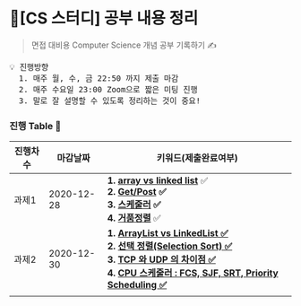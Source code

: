 # 📓[CS 스터디] 공부 내용 정리
> 면접 대비용 Computer Science 개념 공부 기록하기 ✍️

<pre>
💡 진행방향
  1. 매주 월, 수, 금 22:50 까지 제출 마감
  2. 매주 수요일 23:00 Zoom으로 짧은 미팅 진행
  3. 말로 잘 설명할 수 있도록 정리하는 것이 중요!
</pre>

### 진행 Table 🌴

| 진행차수 | 마감날짜   | 키워드(제출완료여부)                                         |
| -------- | ---------- | ------------------------------------------------------------ |
| 과제1    | 2020-12-28 | **1. [array vs linked list](https://github.com/Juhee-Jeong-SW/CS_study_juhee/blob/main/week1/array_vs_linkedList.md)** ✅ <br />**2. [Get/Post](https://github.com/Juhee-Jeong-SW/CS_study_juhee/blob/main/week1/get_vs_post.md) ✅<br />** **3. [스케줄러](https://github.com/Juhee-Jeong-SW/CS_study_juhee/blob/main/week1/scheduler(long%2Cmid%2Cshort).md) ✅<br />** **4. [거품정렬](https://github.com/Juhee-Jeong-SW/CS_study_juhee/blob/main/week1/bubble_sort.md)** ✅ |
| 과제2    | 2020-12-30 | **1. [ArrayList vs LinkedList ✅](https://github.com/Juhee-Jeong-SW/CS_study_juhee/blob/main/week1/Array%20List%20vs%20Linked%20List.md)**<br /> **2. [선택 정렬(Selection Sort) ✅](https://github.com/Juhee-Jeong-SW/CS_study_juhee/blob/main/week1/selection%20sort.md)**<br /> **3. [TCP 와 UDP 의 차이점 ✅](https://github.com/Juhee-Jeong-SW/CS_study_juhee/blob/main/week1/tcp_vs_udp.md)**<br /> **4. [CPU 스케줄러 : FCS, SJF, SRT, Priority Scheduling ✅](https://github.com/Juhee-Jeong-SW/CS_study_juhee/blob/main/week1/cpu%20scheduling.md)** |
|          |            |                                                              |
